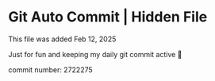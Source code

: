 # Git Auto Commit | Hidden File

This file was added Feb 12, 2025

Just for fun and keeping my daily git commit active 🤪

commit number: 2722275
